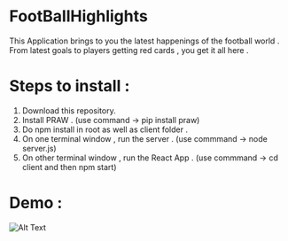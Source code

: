 # FootBallHighlights

This Application brings to you the latest happenings of the football world . From latest goals to players getting red cards , you get it all here .

# Steps to install :

1. Download this repository.
2. Install PRAW . (use command -> pip install praw)
3. Do npm install in root as well as client folder .
3. On one terminal window , run the server . (use commmand -> node server.js)
4. On other terminal window , run the React App . (use commmand -> cd client and then npm start)

# Demo :
![Alt Text](https://github.com/aniketkamboj/FootBallHighlights/blob/main/CPT2105151711-1076x800.gif)
